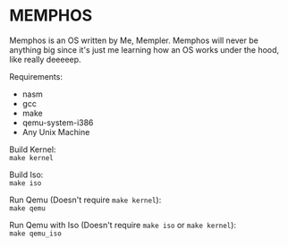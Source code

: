 # MEMPHOS
Memphos is an OS written by Me, Mempler.
Memphos will never be anything big since it's just me learning how an OS works under the hood, like really deeeeep.

Requirements:
* nasm
* gcc
* make
* qemu-system-i386
* Any Unix Machine

Build Kernel: \
`make kernel`

Build Iso: \
`make iso`

Run Qemu (Doesn't require `make kernel`): \
`make qemu`

Run Qemu with Iso (Doesn't require `make iso` or `make kernel`): \
`make qemu_iso`
